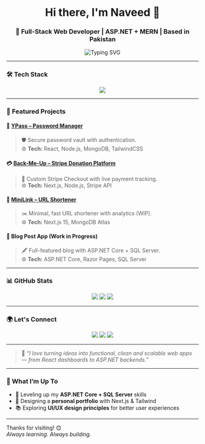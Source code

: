 <h1 align="center">Hi there, I'm Naveed 👋</h1>
<h3 align="center">🚀 Full-Stack Web Developer | ASP.NET + MERN | Based in Pakistan</h3>

<p align="center">
 <img src="https://readme-typing-svg.demolab.com?font=Fira+Code&duration=3000&pause=1000&color=38B2AC&center=true&vCenter=true&width=435&lines=I+build+scalable+%26+modern+web+apps;React+%7C+Next.js+%7C+ASP.NET+%7C+SQL+Server;Always+learning+new+things!" alt="Typing SVG" />
</p>

---

### 🛠 Tech Stack

<p align="center">
  <img src="https://skillicons.dev/icons?i=nextjs,react,tailwind,bootstrap,nodejs,express,mongodb,dotnet,cs,git,vercel,js,html,css,python" />
</p>

---

### 💼 Featured Projects

#### 🔐 [YPass – Password Manager](https://ypass.duckdns.org/)
> 🛡 Secure password vault with authentication.  
> ⚙️ **Tech:** React, Node.js, MongoDB, TailwindCSS

#### 💳 [Back-Me-Up – Stripe Donation Platform](https://github.com/Naveed-Bhatti1/Back-Me-Up)
> 💸 Custom Stripe Checkout with live payment tracking.  
> ⚙️ **Tech:** Next.js, Node.js, Stripe API

#### 🔗 [MiniLink – URL Shortener](https://github.com/Naveed-Bhatti1/Minilink-Your-Trusted-URL-Shortener)
> ✂️ Minimal, fast URL shortener with analytics (WIP).  
> ⚙️ **Tech:** Next.js 15, MongoDB Atlas

#### 📰 Blog Post App (Work in Progress)
> 🖋 Full-featured blog with ASP.NET Core + SQL Server.  
> ⚙️ **Tech:** ASP.NET Core, Razor Pages, SQL Server

---

### 📊 GitHub Stats

<p align="center">
  <img src="https://github-readme-stats.vercel.app/api?username=Naveed-Bhatti1&show_icons=true&theme=tokyonight&hide_border=true" />
  <img src="https://github-readme-streak-stats.herokuapp.com/?user=Naveed-Bhatti1&theme=tokyonight&hide_border=true" />
  <img src="https://github-readme-stats.vercel.app/api/top-langs/?username=Naveed-Bhatti1&layout=compact&theme=tokyonight&hide_border=true" />
</p>

---

### 🌍 Let's Connect

<p align="center">
  <a href="mailto:codeholder1@gmail.com"><img src="https://img.shields.io/badge/Email-D14836?style=for-the-badge&logo=gmail&logoColor=white" /></a>
  <a href="https://www.linkedin.com/in/naveed-ur-rehman-b43015383/"><img src="https://img.shields.io/badge/LinkedIn-0077B5?style=for-the-badge&logo=linkedin&logoColor=white" /></a>
  <a href="https://github.com/Naveed-Bhatti1"><img src="https://img.shields.io/badge/GitHub-181717?style=for-the-badge&logo=github&logoColor=white" /></a>
</p>

---

> 💬 *“I love turning ideas into functional, clean and scalable web apps — from React dashboards to ASP.NET backends.”*

---

### 🎯 What I’m Up To
- 🌱 Leveling up my **ASP.NET Core + SQL Server** skills  
- 🎨 Designing a **personal portfolio** with Next.js & Tailwind  
- 📚 Exploring **UI/UX design principles** for better user experiences  

---

Thanks for visiting! 😊  
*Always learning. Always building.*
